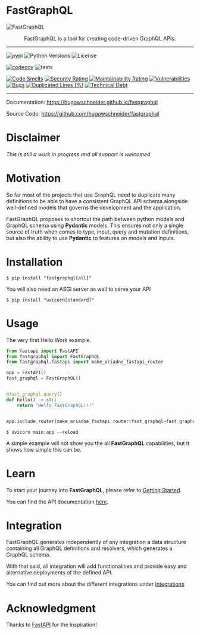 # FastGraphQL
![FastGraphQL](assets/logo_text.svg)
<p style="text-align: center;">FastGraphQL is a tool for creating code-driven GraphQL APIs.</p>

----------

![pypi](https://img.shields.io/pypi/v/fastgraphql)
![Python Versions](https://img.shields.io/pypi/pyversions/fastgraphql.svg?color=%2334D058)
![License](https://img.shields.io/pypi/l/fastgraphql)

[![codecov](https://codecov.io/gh/hugowschneider/fastgraphql/branch/main/graph/badge.svg?token=FCC5LMA0IQ)](https://codecov.io/gh/hugowschneider/fastgraphql)
![tests](https://github.com/hugowschneider/fastgraphql/actions/workflows/test.yaml/badge.svg)


[![Code Smells](https://sonarcloud.io/api/project_badges/measure?project=hugowschneider_fastgraphql&metric=code_smells)](https://sonarcloud.io/summary/new_code?id=hugowschneider_fastgraphql)
[![Security Rating](https://sonarcloud.io/api/project_badges/measure?project=hugowschneider_fastgraphql&metric=security_rating)](https://sonarcloud.io/summary/new_code?id=hugowschneider_fastgraphql)
[![Maintainability Rating](https://sonarcloud.io/api/project_badges/measure?project=hugowschneider_fastgraphql&metric=sqale_rating)](https://sonarcloud.io/summary/new_code?id=hugowschneider_fastgraphql)
[![Vulnerabilities](https://sonarcloud.io/api/project_badges/measure?project=hugowschneider_fastgraphql&metric=vulnerabilities)](https://sonarcloud.io/summary/new_code?id=hugowschneider_fastgraphql)
[![Bugs](https://sonarcloud.io/api/project_badges/measure?project=hugowschneider_fastgraphql&metric=bugs)](https://sonarcloud.io/summary/new_code?id=hugowschneider_fastgraphql)
[![Duplicated Lines (%)](https://sonarcloud.io/api/project_badges/measure?project=hugowschneider_fastgraphql&metric=duplicated_lines_density)](https://sonarcloud.io/summary/new_code?id=hugowschneider_fastgraphql)
[![Technical Debt](https://sonarcloud.io/api/project_badges/measure?project=hugowschneider_fastgraphql&metric=sqale_index)](https://sonarcloud.io/summary/new_code?id=hugowschneider_fastgraphql)

-------
Documentation: <a href="https://hugowschneider.github.io/fastgraphql" target="_blank">https://hugowschneider.github.io/fastgraphql</a>

Source Code: <a href="https://github.com/hugowschneider/fastgraphql" target="_blank">https://github.com/hugowschneider/fastgraphql</a>

# Disclaimer

*This is still a work in progress and all support is welcomed*

# Motivation

So far most of the projects that use GraphQL need to duplicate
many definitions to be able to have a consistent GraphQL API schema
alongside well-defined models that governs the development and the application.

FastGraphQL proposes to shortcut the path between python models and GraphQL schema
using **Pydantic** models. This ensures not only a single source of truth when comes to
type, input, query and mutation definitions, but also the
ability to use **Pydantic** to features on models and inputs.

# Installation

```shell
$ pip install "fastgraphql[all]"
```
You will also need an ASGI server as well to serve your API

```shell
$ pip install "uvicorn[standard]"
```

# Usage

The very first Hello Work example.

```python
from fastapi import FastAPI
from fastgraphql import FastGraphQL
from fastgraphql.fastapi import make_ariadne_fastapi_router

app = FastAPI()
fast_graphql = FastGraphQL()


@fast_graphql.query()
def hello() -> str:
    return "Hello FastGraphQL!!!"


app.include_router(make_ariadne_fastapi_router(fast_graphql=fast_graphql))

```

```shell
$ uvicorn main:app --reload
```

A simple example will not show you the all **FastGraphQL** capabilities, but it
shows how simple this can be.

# Learn

To start your journey into **FastGraphQL**, please refer to [Getting Started](https://hugowschneider.github.io/fastgraphql/tutorial/).

You can find the API documentation [here](https://hugowschneider.github.io/fastgraphql/api/fastgraphql/).

# Integration

FastGraphQL generates independently of any integration a data structure containing all GraphQL definitions and resolvers, which
generates a GraphQL schema.

With that said, all integration will add functionalities and provide
easy and alternative deployments of the defined API.

You can find out more about the different integrations under [Integrations](https://hugowschneider.github.io//fastgraphql/under-construction/)

# Acknowledgment

Thanks to [FastAPI](https://fastapi.tiangolo.com) for the inspiration!